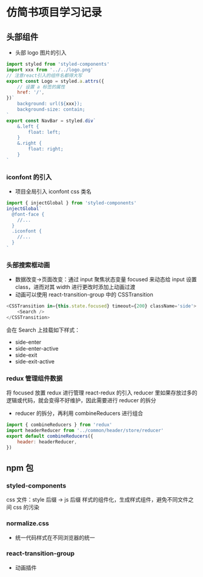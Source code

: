 # 仿简书项目学习记录

## 头部组件

- 头部 logo 图片的引入

```js
import styled from 'styled-components'
import xxx from '../../logo.png'
// 注意react引入的组件名都得大写
export const Logo = styled.a.attrs({
	// 设置 a 标签的属性
	href: '/',
})`
	background: url(${xxx});
	background-size: contain;
`
export const NavBar = styled.div`
	&.left {
		float: left;
	}
	&.right {
		float: right;
	}
`
```

### iconfont 的引入

- 项目全局引入 iconfont css 类名

```js
import { injectGlobal } from 'styled-components'
injectGlobal`
  @font-face {
    //...
  }
  .iconfont {
    //...
  }
`
```

### 头部搜索框动画

- 数据改变->页面改变：通过 input 聚焦状态变量 focused 来动态给 input 设置 class，进而对其 width 进行更改时添加上动画过渡
- 动画可以使用 react-transition-group 中的 CSSTransition

```js
<CSSTransition in={this.state.focused} timeout={200} className='side'>
	<Search />
</CSSTransition>
```

会在 Search 上挂载如下样式：

- side-enter
- side-enter-active
- side-exit
- side-exit-active

### redux 管理组件数据

将 focused 放置 redux 进行管理
react-redux 的引入
reducer 里如果存放过多的逻辑或代码，就会变得不好维护，因此需要进行 reducer 的拆分

- reducer 的拆分，再利用 combineReducers 进行组合

```js
import { combineReducers } from 'redux'
import headerReducer from '../common/header/store/reducer'
export default combineReducers({
	header: headerReducer,
})
```

## npm 包

### styled-components

css 文件：style 后缀 -> js 后缀
样式的组件化，生成样式组件，避免不同文件之间 css 的污染

### normalize.css

- 统一代码样式在不同浏览器的统一

### react-transition-group

- 动画插件
